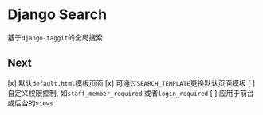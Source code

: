 # Django Search

基于`django-taggit`的全局搜索

## Next

[x] 默认`default.html`模板页面
[x] 可通过`SEARCH_TEMPLATE`更换默认页面模板
[ ] 自定义权限控制, 如`staff_member_required` 或者`login_required`
[ ] 应用于前台或后台的`views`
